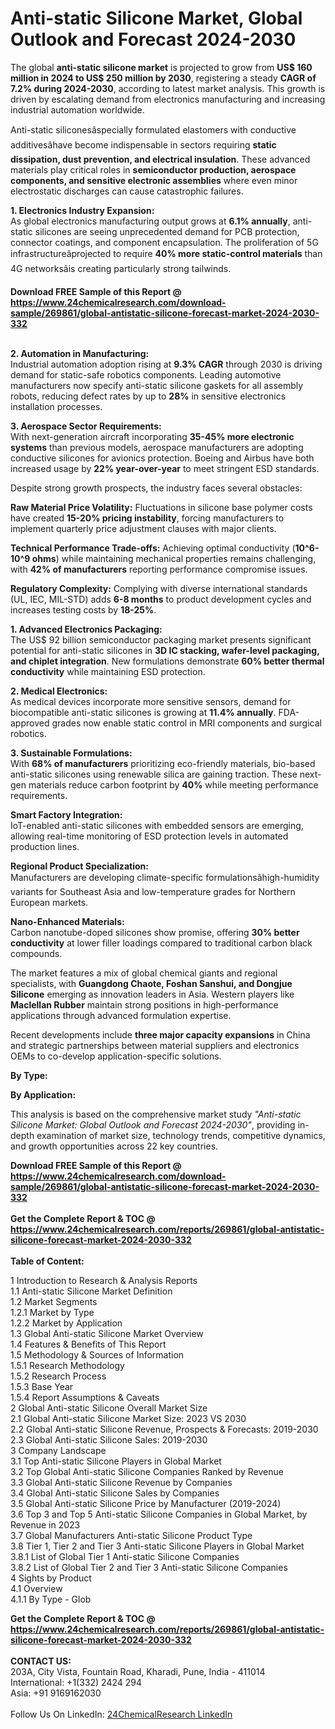 <h1>Anti-static Silicone Market, Global Outlook and Forecast 2024-2030</h1><p>The global <strong>anti-static silicone market</strong> is projected to grow from <strong>US$ 160 million in 2024 to US$ 250 million by 2030</strong>, registering a steady <strong>CAGR of 7.2% during 2024-2030</strong>, according to latest market analysis. This growth is driven by escalating demand from electronics manufacturing and increasing industrial automation worldwide.</p><p>Anti-static siliconesâspecially formulated elastomers with conductive additivesâhave become indispensable in sectors requiring <strong>static dissipation, dust prevention, and electrical insulation</strong>. These advanced materials play critical roles in <strong>semiconductor production, aerospace components, and sensitive electronic assemblies</strong> where even minor electrostatic discharges can cause catastrophic failures.</p><p><strong>1. Electronics Industry Expansion:</strong><br>
As global electronics manufacturing output grows at <strong>6.1% annually</strong>, anti-static silicones are seeing unprecedented demand for PCB protection, connector coatings, and component encapsulation. The proliferation of 5G infrastructureâprojected to require <strong>40% more static-control materials</strong> than 4G networksâis creating particularly strong tailwinds.</p><div><b>Download FREE Sample of this Report @ 
            <a href="https://www.24chemicalresearch.com/download-sample/269861/global-antistatic-silicone-forecast-market-2024-2030-332">
            https://www.24chemicalresearch.com/download-sample/269861/global-antistatic-silicone-forecast-market-2024-2030-332</a></b></div><br><p><strong>2. Automation in Manufacturing:</strong><br>
Industrial automation adoption rising at <strong>9.3% CAGR</strong> through 2030 is driving demand for static-safe robotics components. Leading automotive manufacturers now specify anti-static silicone gaskets for all assembly robots, reducing defect rates by up to <strong>28%</strong> in sensitive electronics installation processes.</p><p><strong>3. Aerospace Sector Requirements:</strong><br>
With next-generation aircraft incorporating <strong>35-45% more electronic systems</strong> than previous models, aerospace manufacturers are adopting conductive silicones for avionics protection. Boeing and Airbus have both increased usage by <strong>22% year-over-year</strong> to meet stringent ESD standards.</p><p>Despite strong growth prospects, the industry faces several obstacles:</p><p><strong>Raw Material Price Volatility:</strong> Fluctuations in silicone base polymer costs have created <strong>15-20% pricing instability</strong>, forcing manufacturers to implement quarterly price adjustment clauses with major clients.</p><p><strong>Technical Performance Trade-offs:</strong> Achieving optimal conductivity (<strong>10^6-10^9 ohms</strong>) while maintaining mechanical properties remains challenging, with <strong>42% of manufacturers</strong> reporting performance compromise issues.</p><p><strong>Regulatory Complexity:</strong> Complying with diverse international standards (UL, IEC, MIL-STD) adds <strong>6-8 months</strong> to product development cycles and increases testing costs by <strong>18-25%</strong>.</p><p><strong>1. Advanced Electronics Packaging:</strong><br>
The US$ 92 billion semiconductor packaging market presents significant potential for anti-static silicones in <strong>3D IC stacking, wafer-level packaging, and chiplet integration</strong>. New formulations demonstrate <strong>60% better thermal conductivity</strong> while maintaining ESD protection.</p><p><strong>2. Medical Electronics:</strong><br>
As medical devices incorporate more sensitive sensors, demand for biocompatible anti-static silicones is growing at <strong>11.4% annually</strong>. FDA-approved grades now enable static control in MRI components and surgical robotics.</p><p><strong>3. Sustainable Formulations:</strong><br>
With <strong>68% of manufacturers</strong> prioritizing eco-friendly materials, bio-based anti-static silicones using renewable silica are gaining traction. These next-gen materials reduce carbon footprint by <strong>40%</strong> while meeting performance requirements.</p><p><strong>Smart Factory Integration:</strong><br>
    IoT-enabled anti-static silicones with embedded sensors are emerging, allowing real-time monitoring of ESD protection levels in automated production lines.</p><p><strong>Regional Product Specialization:</strong><br>
    Manufacturers are developing climate-specific formulationsâhigh-humidity variants for Southeast Asia and low-temperature grades for Northern European markets.</p><p><strong>Nano-Enhanced Materials:</strong><br>
    Carbon nanotube-doped silicones show promise, offering <strong>30% better conductivity</strong> at lower filler loadings compared to traditional carbon black compounds.</p><p>The market features a mix of global chemical giants and regional specialists, with <strong>Guangdong Chaote, Foshan Sanshui, and Dongjue Silicone</strong> emerging as innovation leaders in Asia. Western players like <strong>Maclellan Rubber</strong> maintain strong positions in high-performance applications through advanced formulation expertise.</p><p>Recent developments include <strong>three major capacity expansions</strong> in China and strategic partnerships between material suppliers and electronics OEMs to co-develop application-specific solutions.</p><p><strong>By Type:</strong></p><p><strong>By Application:</strong></p><p>This analysis is based on the comprehensive market study <em>"Anti-static Silicone Market: Global Outlook and Forecast 2024-2030"</em>, providing in-depth examination of market size, technology trends, competitive dynamics, and growth opportunities across 22 key countries.</p><div><b>Download FREE Sample of this Report @ 
            <a href="https://www.24chemicalresearch.com/download-sample/269861/global-antistatic-silicone-forecast-market-2024-2030-332">
            https://www.24chemicalresearch.com/download-sample/269861/global-antistatic-silicone-forecast-market-2024-2030-332</a></b></div><br><div><b>Get the Complete Report & TOC @ 
            <a href="https://www.24chemicalresearch.com/reports/269861/global-antistatic-silicone-forecast-market-2024-2030-332">
            https://www.24chemicalresearch.com/reports/269861/global-antistatic-silicone-forecast-market-2024-2030-332</a></b></div><br>
            <b>Table of Content:</b><p>1 Introduction to Research & Analysis Reports<br />
    1.1 Anti-static Silicone Market Definition<br />
    1.2 Market Segments<br />
        1.2.1 Market by Type<br />
        1.2.2 Market by Application<br />
    1.3 Global Anti-static Silicone Market Overview<br />
    1.4 Features & Benefits of This Report<br />
    1.5 Methodology & Sources of Information<br />
        1.5.1 Research Methodology<br />
        1.5.2 Research Process<br />
        1.5.3 Base Year<br />
        1.5.4 Report Assumptions & Caveats<br />
2 Global Anti-static Silicone Overall Market Size<br />
    2.1 Global Anti-static Silicone Market Size: 2023 VS 2030<br />
    2.2 Global Anti-static Silicone Revenue, Prospects & Forecasts: 2019-2030<br />
    2.3 Global Anti-static Silicone Sales: 2019-2030<br />
3 Company Landscape<br />
    3.1 Top Anti-static Silicone Players in Global Market<br />
    3.2 Top Global Anti-static Silicone Companies Ranked by Revenue<br />
    3.3 Global Anti-static Silicone Revenue by Companies<br />
    3.4 Global Anti-static Silicone Sales by Companies<br />
    3.5 Global Anti-static Silicone Price by Manufacturer (2019-2024)<br />
    3.6 Top 3 and Top 5 Anti-static Silicone Companies in Global Market, by Revenue in 2023<br />
    3.7 Global Manufacturers Anti-static Silicone Product Type<br />
    3.8 Tier 1, Tier 2 and Tier 3 Anti-static Silicone Players in Global Market<br />
        3.8.1 List of Global Tier 1 Anti-static Silicone Companies<br />
        3.8.2 List of Global Tier 2 and Tier 3 Anti-static Silicone Companies<br />
4 Sights by Product<br />
    4.1 Overview<br />
        4.1.1 By Type - Glob</p><div><b>Get the Complete Report & TOC @ 
            <a href="https://www.24chemicalresearch.com/reports/269861/global-antistatic-silicone-forecast-market-2024-2030-332">
            https://www.24chemicalresearch.com/reports/269861/global-antistatic-silicone-forecast-market-2024-2030-332</a></b></div><br><b>CONTACT US:</b><br>
            203A, City Vista, Fountain Road, Kharadi, Pune, India - 411014<br>
            International: +1(332) 2424 294<br>
            Asia: +91 9169162030 <br><br>
            Follow Us On LinkedIn: <a href="https://www.linkedin.com/company/24chemicalresearch/">24ChemicalResearch LinkedIn</a>
